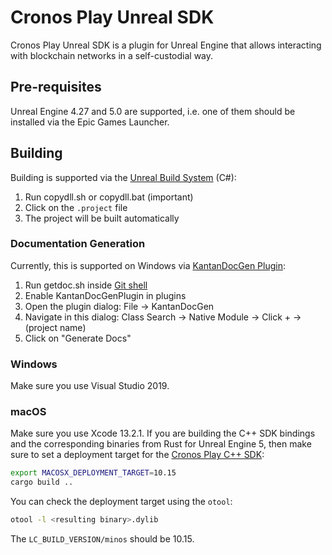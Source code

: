 # Cronos Play Unreal SDK
Cronos Play Unreal SDK is a plugin for Unreal Engine that allows interacting with blockchain
networks in a self-custodial way.

## Pre-requisites
Unreal Engine 4.27 and 5.0 are supported, i.e. one of them should be installed via the Epic Games Launcher.

## Building
Building is supported via the [Unreal Build System](https://docs.unrealengine.com/4.27/en-US/ProductionPipelines/UnrealBuildSystem/) (C#):

1. Run copydll.sh or copydll.bat (important)
2. Click on the `.project` file
3. The project will be built automatically

### Documentation Generation
Currently, this is supported on Windows via [KantanDocGen Plugin](https://github.com/kamrann/KantanDocGenPlugin):

1. Run getdoc.sh inside [Git shell](https://gitforwindows.org)
2. Enable KantanDocGenPlugin in plugins 
3. Open the plugin dialog: File -> KantanDocGen 
4. Navigate in this dialog: Class Search -> Native Module -> Click + -> (project name)
5. Click on "Generate Docs"

### Windows
Make sure you use Visual Studio 2019. 

###  macOS
Make sure you use Xcode 13.2.1.
If you are building the C++ SDK bindings and the corresponding binaries from Rust for Unreal Engine 5,
then make sure to set a deployment target for the [Cronos Play C++ SDK](https://github.com/crypto-com/play-cpp-sdk):

```bash
export MACOSX_DEPLOYMENT_TARGET=10.15
cargo build ..
```

You can check the deployment target using the `otool`:
```bash
otool -l <resulting binary>.dylib
```

The `LC_BUILD_VERSION/minos` should be 10.15.



